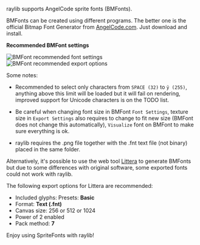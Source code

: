 raylib supports AngelCode sprite fonts (BMFonts).

BMFonts can be created using different programs. The better one is the official Bitmap Font Generator from [AngelCode.com](http://www.angelcode.com/products/bmfont/). Just download and install.

**Recommended BMFont settings**

![BMFont recommended font settings](http://www.raylib.com/images/BMFont_font_settings.png) ![BMFont recommended export options](http://www.raylib.com/images/BMFont_export_options.png)

Some notes:
 - Recommended to select only characters from `SPACE (32)` to `ÿ (255)`, anything above this limit will be loaded but it will fail on rendering, improved support for Unicode characters is on the TODO list.
 - Be careful when changing font size in BMFont `Font Settings`, texture size in `Export Settings` also requires to change to fit new size (BMFont does not change this automatically), `Visualize` font on BMFont to make sure everything is ok.

 - raylib requires the .png file together with the .fnt text file (not binary) placed in the same folder.


Alternatively, it's possible to use the web tool [Littera](http://kvazars.com/littera/) to generate BMFonts but due to some differences with original software, some exported fonts could not work with raylib.

The following export options for Littera are recommended:

* Included glyphs: Presets: **Basic**
* Format: **Text (.fnt)**
* Canvas size: 256 or 512 or 1024
* Power of 2 enabled
* Pack method: **7**

Enjoy using SpriteFonts with raylib!